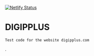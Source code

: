 [![Netlify Status](https://api.netlify.com/api/v1/badges/41f44da8-b634-4450-824d-de6e34135079/deploy-status)](https://app.netlify.com/sites/digipplustest/deploys)

# DIGIPPLUS
    Test code for the website digipplus.com
.
    
